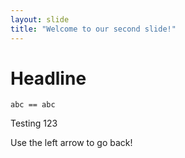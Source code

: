 ```yaml
---
layout: slide
title: "Welcome to our second slide!"
---
```

# Headline
    abc == abc
Testing 123

Use the left arrow to go back!
